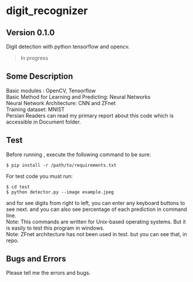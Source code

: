 # digit_recognizer
## Version 0.1.0

Digit detection with python tensorflow and opencv.
> In progress

## Some Description

Basic modules : OpenCV, Tensorflow<br/>
Basic Method for Learning and Predicting: Neural Networks<br/>
Neural Network Architecture: CNN and ZFnet<br/>
Training dataset: MNIST<br/>
Persian Readers can read my primary report about this code which is accessible in Document folder.<br/>

## Test

Before running , execute the following command to be sure:
```
$ pip install -r /path/to/requirements.txt
```

For test code you must run:

```
$ cd test
$ python detector.py --image example.jpeg
```
and for see digits from right to left, you can enter any keyboard buttons to see next. and you can also see percentage of each prediction in command line.<br/>
Note: This commands are written for Unix-based operating systems. But it is easily to test this program in windows.<br/>
Note: ZFnet architecture has not been used in test. but you can see that, in repo.<br/>


## Bugs and Errors

Please tell me the errors and bugs.

